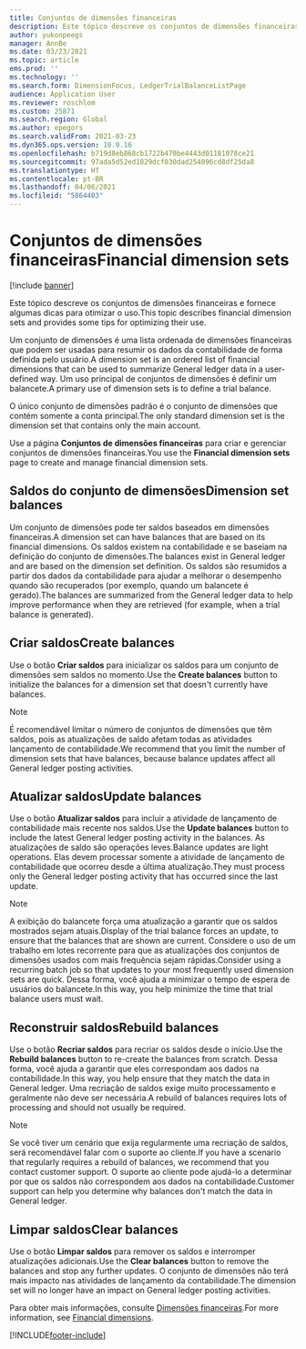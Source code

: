 ```yaml
---
title: Conjuntos de dimensões financeiras
description: Este tópico descreve os conjuntos de dimensões financeiras e fornece algumas dicas para otimizar o uso.
author: yukonpeegs
manager: AnnBe
ms.date: 03/23/2021
ms.topic: article
ems.prod: ''
ms.technology: ''
ms.search.form: DimensionFocus, LedgerTrialBalanceListPage
audience: Application User
ms.reviewer: roschlom
ms.custom: 25871
ms.search.region: Global
ms.author: epegors
ms.search.validFrom: 2021-03-23
ms.dyn365.ops.version: 10.0.16
ms.openlocfilehash: b719d8eb868cb1722b470be4443d01181078ce21
ms.sourcegitcommit: 97ada5d52ed1829dcf030dad254096cd8df25da8
ms.translationtype: HT
ms.contentlocale: pt-BR
ms.lasthandoff: 04/06/2021
ms.locfileid: "5864403"
---
```

# <a name="financial-dimension-sets"></a><span data-ttu-id="31577-103">Conjuntos de dimensões financeiras</span><span class="sxs-lookup"><span data-stu-id="31577-103">Financial dimension sets</span></span>

[!include [banner](../includes/banner.md)]

<span data-ttu-id="31577-104">Este tópico descreve os conjuntos de dimensões financeiras e fornece algumas dicas para otimizar o uso.</span><span class="sxs-lookup"><span data-stu-id="31577-104">This topic describes financial dimension sets and provides some tips for optimizing their use.</span></span>

<span data-ttu-id="31577-105">Um conjunto de dimensões é uma lista ordenada de dimensões financeiras que podem ser usadas para resumir os dados da contabilidade de forma definida pelo usuário.</span><span class="sxs-lookup"><span data-stu-id="31577-105">A dimension set is an ordered list of financial dimensions that can be used to summarize General ledger data in a user-defined way.</span></span> <span data-ttu-id="31577-106">Um uso principal de conjuntos de dimensões é definir um balancete.</span><span class="sxs-lookup"><span data-stu-id="31577-106">A primary use of dimension sets is to define a trial balance.</span></span>

<span data-ttu-id="31577-107">O único conjunto de dimensões padrão é o conjunto de dimensões que contém somente a conta principal.</span><span class="sxs-lookup"><span data-stu-id="31577-107">The only standard dimension set is the dimension set that contains only the main account.</span></span>

<span data-ttu-id="31577-108">Use a página **Conjuntos de dimensões financeiras** para criar e gerenciar conjuntos de dimensões financeiras.</span><span class="sxs-lookup"><span data-stu-id="31577-108">You use the **Financial dimension sets** page to create and manage financial dimension sets.</span></span>

## <a name="dimension-set-balances"></a><span data-ttu-id="31577-109">Saldos do conjunto de dimensões</span><span class="sxs-lookup"><span data-stu-id="31577-109">Dimension set balances</span></span>

<span data-ttu-id="31577-110">Um conjunto de dimensões pode ter saldos baseados em dimensões financeiras.</span><span class="sxs-lookup"><span data-stu-id="31577-110">A dimension set can have balances that are based on its financial dimensions.</span></span> <span data-ttu-id="31577-111">Os saldos existem na contabilidade e se baseiam na definição do conjunto de dimensões.</span><span class="sxs-lookup"><span data-stu-id="31577-111">The balances exist in General ledger and are based on the dimension set definition.</span></span> <span data-ttu-id="31577-112">Os saldos são resumidos a partir dos dados da contabilidade para ajudar a melhorar o desempenho quando são recuperados (por exemplo, quando um balancete é gerado).</span><span class="sxs-lookup"><span data-stu-id="31577-112">The balances are summarized from the General ledger data to help improve performance when they are retrieved (for example, when a trial balance is generated).</span></span>

## <a name="create-balances"></a><span data-ttu-id="31577-113">Criar saldos</span><span class="sxs-lookup"><span data-stu-id="31577-113">Create balances</span></span>

<span data-ttu-id="31577-114">Use o botão **Criar saldos** para inicializar os saldos para um conjunto de dimensões sem saldos no momento.</span><span class="sxs-lookup"><span data-stu-id="31577-114">Use the **Create balances** button to initialize the balances for a dimension set that doesn't currently have balances.</span></span>

> [!NOTE]
> <span data-ttu-id="31577-115">É recomendável limitar o número de conjuntos de dimensões que têm saldos, pois as atualizações de saldo afetam todas as atividades lançamento de contabilidade.</span><span class="sxs-lookup"><span data-stu-id="31577-115">We recommend that you limit the number of dimension sets that have balances, because balance updates affect all General ledger posting activities.</span></span>

## <a name="update-balances"></a><span data-ttu-id="31577-116">Atualizar saldos</span><span class="sxs-lookup"><span data-stu-id="31577-116">Update balances</span></span>

<span data-ttu-id="31577-117">Use o botão **Atualizar saldos** para incluir a atividade de lançamento de contabilidade mais recente nos saldos.</span><span class="sxs-lookup"><span data-stu-id="31577-117">Use the **Update balances** button to include the latest General ledger posting activity in the balances.</span></span> <span data-ttu-id="31577-118">As atualizações de saldo são operações leves.</span><span class="sxs-lookup"><span data-stu-id="31577-118">Balance updates are light operations.</span></span> <span data-ttu-id="31577-119">Elas devem processar somente a atividade de lançamento de contabilidade que ocorreu desde a última atualização.</span><span class="sxs-lookup"><span data-stu-id="31577-119">They must process only the General ledger posting activity that has occurred since the last update.</span></span>

> [!NOTE]
> <span data-ttu-id="31577-120">A exibição do balancete força uma atualização a garantir que os saldos mostrados sejam atuais.</span><span class="sxs-lookup"><span data-stu-id="31577-120">Display of the trial balance forces an update, to ensure that the balances that are shown are current.</span></span> <span data-ttu-id="31577-121">Considere o uso de um trabalho em lotes recorrente para que as atualizações dos conjuntos de dimensões usados com mais frequência sejam rápidas.</span><span class="sxs-lookup"><span data-stu-id="31577-121">Consider using a recurring batch job so that updates to your most frequently used dimension sets are quick.</span></span> <span data-ttu-id="31577-122">Dessa forma, você ajuda a minimizar o tempo de espera de usuários do balancete.</span><span class="sxs-lookup"><span data-stu-id="31577-122">In this way, you help minimize the time that trial balance users must wait.</span></span>

## <a name="rebuild-balances"></a><span data-ttu-id="31577-123">Reconstruir saldos</span><span class="sxs-lookup"><span data-stu-id="31577-123">Rebuild balances</span></span>

<span data-ttu-id="31577-124">Use o botão **Recriar saldos** para recriar os saldos desde o início.</span><span class="sxs-lookup"><span data-stu-id="31577-124">Use the **Rebuild balances** button to re-create the balances from scratch.</span></span> <span data-ttu-id="31577-125">Dessa forma, você ajuda a garantir que eles correspondam aos dados na contabilidade.</span><span class="sxs-lookup"><span data-stu-id="31577-125">In this way, you help ensure that they match the data in General ledger.</span></span> <span data-ttu-id="31577-126">Uma recriação de saldos exige muito processamento e geralmente não deve ser necessária.</span><span class="sxs-lookup"><span data-stu-id="31577-126">A rebuild of balances requires lots of processing and should not usually be required.</span></span>

> [!NOTE]
> <span data-ttu-id="31577-127">Se você tiver um cenário que exija regularmente uma recriação de saldos, será recomendável falar com o suporte ao cliente.</span><span class="sxs-lookup"><span data-stu-id="31577-127">If you have a scenario that regularly requires a rebuild of balances, we recommend that you contact customer support.</span></span> <span data-ttu-id="31577-128">O suporte ao cliente pode ajudá-lo a determinar por que os saldos não correspondem aos dados na contabilidade.</span><span class="sxs-lookup"><span data-stu-id="31577-128">Customer support can help you determine why balances don't match the data in General ledger.</span></span>

## <a name="clear-balances"></a><span data-ttu-id="31577-129">Limpar saldos</span><span class="sxs-lookup"><span data-stu-id="31577-129">Clear balances</span></span>

<span data-ttu-id="31577-130">Use o botão **Limpar saldos** para remover os saldos e interromper atualizações adicionais.</span><span class="sxs-lookup"><span data-stu-id="31577-130">Use the **Clear balances** button to remove the balances and stop any further updates.</span></span> <span data-ttu-id="31577-131">O conjunto de dimensões não terá mais impacto nas atividades de lançamento da contabilidade.</span><span class="sxs-lookup"><span data-stu-id="31577-131">The dimension set will no longer have an impact on General ledger posting activities.</span></span>

<span data-ttu-id="31577-132">Para obter mais informações, consulte [Dimensões financeiras](financial-dimensions.md).</span><span class="sxs-lookup"><span data-stu-id="31577-132">For more information, see [Financial dimensions](financial-dimensions.md).</span></span>

[!INCLUDE[footer-include](../../includes/footer-banner.md)]
